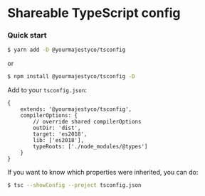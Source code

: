 # Shareable TypeScript config

### Quick start

```bash
$ yarn add -D @yourmajestyco/tsconfig
```

or

```bash
$ npm install @yourmajestyco/tsconfig -D
```

Add to your `tsconfig.json`:

```json5
{
    extends: '@yourmajestyco/tsconfig',
    compilerOptions: {
        // override shared compilerOptions
        outDir: 'dist',
        target: 'es2018',
        lib: ['es2018'],
        typeRoots: ['./node_modules/@types']
    }
}
```

If you want to know which properties were inherited, you can do:

```bash
$ tsc --showConfig --project tsconfig.json
```
